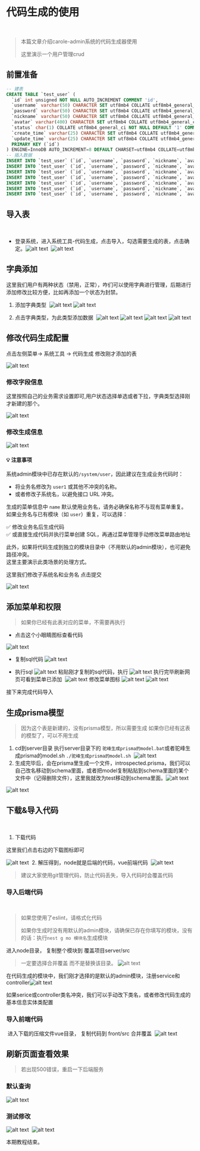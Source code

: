 # 代码生成的使用

​
> 本篇文章介绍carole-admin系统的代码生成器使用
>
> 这里演示一个用户管理crud
​

## 前置准备

```sql
-- 建表
CREATE TABLE `test_user` (
  `id` int unsigned NOT NULL AUTO_INCREMENT COMMENT 'id',
  `username` varchar(50) CHARACTER SET utf8mb4 COLLATE utf8mb4_general_ci NOT NULL COMMENT '用户账号',
  `password` varchar(50) CHARACTER SET utf8mb4 COLLATE utf8mb4_general_ci NOT NULL COMMENT '密码',
  `nickname` varchar(50) CHARACTER SET utf8mb4 COLLATE utf8mb4_general_ci DEFAULT NULL COMMENT '昵称',
  `avatar` varchar(400) CHARACTER SET utf8mb4 COLLATE utf8mb4_general_ci DEFAULT NULL COMMENT '头像',
  `status` char(1) COLLATE utf8mb4_general_ci NOT NULL DEFAULT '1' COMMENT '状态(0禁用，1正常)',
  `create_time` varchar(25) CHARACTER SET utf8mb4 COLLATE utf8mb4_general_ci DEFAULT NULL COMMENT '注册时间',
  `update_time` varchar(25) CHARACTER SET utf8mb4 COLLATE utf8mb4_general_ci DEFAULT NULL COMMENT '修改时间',
  PRIMARY KEY (`id`)
) ENGINE=InnoDB AUTO_INCREMENT=8 DEFAULT CHARSET=utf8mb4 COLLATE=utf8mb4_general_ci COMMENT='测试用户表';
-- 插入数据
INSERT INTO `test_user` (`id`, `username`, `password`, `nickname`, `avatar`, `status`, `create_time`, `update_time`) VALUES (1, 'Steve', 'U4GC3q7QRo', 'Liao Wai Lam', NULL, '1', '2022-12-15 08:24:00', '2001-02-06');
INSERT INTO `test_user` (`id`, `username`, `password`, `nickname`, `avatar`, `status`, `create_time`, `update_time`) VALUES (2, 'Sarah', '1oQl45QK1b', 'Kwong Tin Lok', NULL, '0', '2020-08-02 06:48:56', '2024-02-02');
INSERT INTO `test_user` (`id`, `username`, `password`, `nickname`, `avatar`, `status`, `create_time`, `update_time`) VALUES (3, 'Jose', 'JvVL0dC243', 'Tong Ka Ming', NULL, '1', '2007-10-03 09:13:04', '2009-08-16');
INSERT INTO `test_user` (`id`, `username`, `password`, `nickname`, `avatar`, `status`, `create_time`, `update_time`) VALUES (4, 'Matthew', 'qAEgP7NxFY', 'Kwok Ka Keung', NULL, '0', '2012-04-07 15:29:30', '2021-02-25');
INSERT INTO `test_user` (`id`, `username`, `password`, `nickname`, `avatar`, `status`, `create_time`, `update_time`) VALUES (5, 'Ronald', '2qME1z0UhZ', 'Choi Tsz Ching', NULL, '1', '2006-04-08 01:21:21', '2010-01-29');
INSERT INTO `test_user` (`id`, `username`, `password`, `nickname`, `avatar`, `status`, `create_time`, `update_time`) VALUES (6, 'Ellen', 'FRuTzGFgWj', 'Yip Sze Yu', NULL, '1', '2012-04-21 17:20:16', '2003-12-24');
INSERT INTO `test_user` (`id`, `username`, `password`, `nickname`, `avatar`, `status`, `create_time`, `update_time`) VALUES (7, 'Shirley', 'pouCHlM5jm', 'Yue Kar Yan', NULL, '1', '2011-03-13 21:45:26', '2003-12-02');
```

## 导入表

​

- 登录系统，进入系统工具-代码生成，点击导入，勾选需要生成的表，点击确定。
​
![alt text](image.png)
​
![alt text](assets/image-1.png)
​

## 字典添加

​
这里我们用户有两种状态（禁用，正常），咋们可以使用字典进行管理，后期进行添加修改比较方便，比如再添加一个状态为封禁。
​

1. 添加字典类型
​
    ![alt text](assets/image-2.png)
    ![alt text](assets/image-3.png)

2. 点击字典类型，为此类型添加数据
​
    ![alt text](assets/image-4.png)
    ![alt text](assets/image-5.png)
    ![alt text](assets/image-6.png)
    ![alt text](assets/image-7.png)
​

## 修改代码生成配置

​点击左侧菜单-> 系统工具 -> 代码生成 修改刚才添加的表

![alt text](assets/image-8.png)

### 修改字段信息

这里按照自己的业务需求设置即可,用户状态选择单选或者下拉，字典类型选择刚才新建的那个。

​![alt text](assets/image-9.png)

### 修改生成信息

![alt text](assets/image-10.png)

#### 💡 **注意事项**

系统admin模块中已存在默认的`/system/user`，因此建议在生成业务代码时：

- 将业务名修改为 `user1` 或其他不冲突的名称。
- 或者修改子系统名，以避免接口 URL 冲突。

生成的菜单信息中 `name` 默认使用业务名，请务必确保名称不与现有菜单重复。  
如果业务名与已有模块（如 `user`）重复，可以选择：

✅ 修改业务名后生成代码  
✅ 或直接生成代码并执行菜单创建 SQL，再通过菜单管理手动修改菜单路由地址  

此外，如果将代码生成到独立的模块目录中（不用默认的admin模块），也可避免路径冲突。  
这里主要演示此类场景的处理方式。

​这里我们修改子系统名和业务名  点击提交

![alt text](assets/image-11.png)

## 添加菜单和权限

> 如果你已经有此表对应的菜单，不需要再执行
​

- 点击这个小眼睛图标查看代码

![alt text](assets/image-12.png)

- 复制sql代码
![alt text](assets/image-13.png)

- 执行sql
 ![alt text](assets/image-14.png)
 粘贴刚才复制的sql代码，执行
 ![alt text](assets/image-15.png)
 执行完毕刷新网页可看到菜单已添加
​ ![alt text](assets/image-16.png)
 修改菜单图标
 ![alt text](assets/image-17.png)
 ![alt text](assets/image-18.png)

接下来完成代码导入

## 生成prisma模型

> 因为这个表是新建的，没有prisma模型，所以需要生成
> 如果你已经有这表的模型了，可以不用生成
​

1. cd到server目录 执行server目录下的 `驼峰生成prisma的model.bat`或者驼峰生成prisma的model.sh ` ./驼峰生成prisma的model.sh `
​
![alt text](assets/image-19.png)
​
1. 生成完毕后，会在prisma里生成一个文件，introspected.prisma，我们可以自己改名移动到schema里面，或者把model复制粘贴到schema里面的某个文件中（记得删除文件），这里我就改为test移动到schema里面。
​
![alt text](assets/image-20.png)

![alt text](assets/image-21.png)

## 下载&导入代码

​

1. 下载代码

​这里我们点击右边的下载图标即可

![alt text](assets/image-22.png)
​
2. 解压得到，node就是后端的代码，vue前端代码
​
![alt text](assets/image-23.png)
​

> 建议大家使用git管理代码，防止代码丢失，导入代码时会覆盖代码

### 导入后端代码

​
> 如果您使用了eslint，请格式化代码
>
> 如果你生成时没有用默认的admin模块，请确保已存在你填写的模块，没有的话：执行`nest g mo 模块名`生成模块
​

进入node目录， 复制整个模块到 覆盖项目server/src
​
> 一定要选择合并覆盖 而不是替换该目录。
![alt text](assets/image-24.png)

​
在代码生成的模块中，我们刚才选择的是默认的admin模块，注册service和controller
​
![alt text](assets/image-26.png)
​

如果serice或controller类名冲突，我们可以手动改下类名，或者修改代码生成的基本信息实体类配置

### 导入前端代码

​
进入下载的压缩文件vue目录， 复制代码到 front/src  合并覆盖
​
![alt text](assets/image-27.png)

## 刷新页面查看效果

>若出现500错误，重启一下后端服务

### 默认查询

![alt text](assets/image-28.png)
​

### 测试修改

![alt text](assets/image-29.png)
​
![alt text](assets/image-30.png)

本期教程结束。
